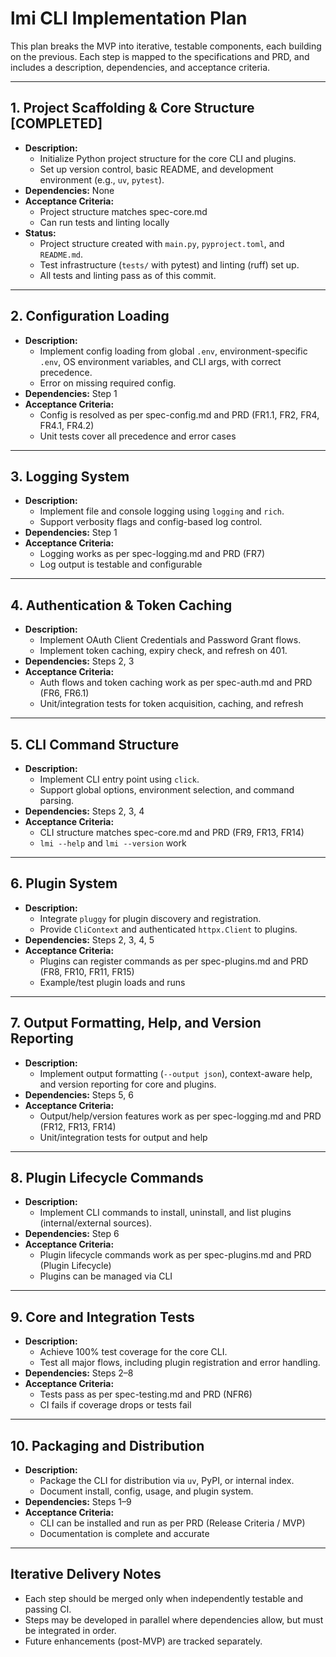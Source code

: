 # lmi CLI Implementation Plan

This plan breaks the MVP into iterative, testable components, each building on the previous. Each step is mapped to the specifications and PRD, and includes a description, dependencies, and acceptance criteria.

---

## 1. Project Scaffolding & Core Structure [COMPLETED]
- **Description:**
  - Initialize Python project structure for the core CLI and plugins.
  - Set up version control, basic README, and development environment (e.g., `uv`, `pytest`).
- **Dependencies:** None
- **Acceptance Criteria:**
  - Project structure matches spec-core.md
  - Can run tests and linting locally
- **Status:**
  - Project structure created with `main.py`, `pyproject.toml`, and `README.md`.
  - Test infrastructure (`tests/` with pytest) and linting (ruff) set up.
  - All tests and linting pass as of this commit.

---

## 2. Configuration Loading
- **Description:**
  - Implement config loading from global `.env`, environment-specific `.env`, OS environment variables, and CLI args, with correct precedence.
  - Error on missing required config.
- **Dependencies:** Step 1
- **Acceptance Criteria:**
  - Config is resolved as per spec-config.md and PRD (FR1.1, FR2, FR4, FR4.1, FR4.2)
  - Unit tests cover all precedence and error cases

---

## 3. Logging System
- **Description:**
  - Implement file and console logging using `logging` and `rich`.
  - Support verbosity flags and config-based log control.
- **Dependencies:** Step 1
- **Acceptance Criteria:**
  - Logging works as per spec-logging.md and PRD (FR7)
  - Log output is testable and configurable

---

## 4. Authentication & Token Caching
- **Description:**
  - Implement OAuth Client Credentials and Password Grant flows.
  - Implement token caching, expiry check, and refresh on 401.
- **Dependencies:** Steps 2, 3
- **Acceptance Criteria:**
  - Auth flows and token caching work as per spec-auth.md and PRD (FR6, FR6.1)
  - Unit/integration tests for token acquisition, caching, and refresh

---

## 5. CLI Command Structure
- **Description:**
  - Implement CLI entry point using `click`.
  - Support global options, environment selection, and command parsing.
- **Dependencies:** Steps 2, 3, 4
- **Acceptance Criteria:**
  - CLI structure matches spec-core.md and PRD (FR9, FR13, FR14)
  - `lmi --help` and `lmi --version` work

---

## 6. Plugin System
- **Description:**
  - Integrate `pluggy` for plugin discovery and registration.
  - Provide `CliContext` and authenticated `httpx.Client` to plugins.
- **Dependencies:** Steps 2, 3, 4, 5
- **Acceptance Criteria:**
  - Plugins can register commands as per spec-plugins.md and PRD (FR8, FR10, FR11, FR15)
  - Example/test plugin loads and runs

---

## 7. Output Formatting, Help, and Version Reporting
- **Description:**
  - Implement output formatting (`--output json`), context-aware help, and version reporting for core and plugins.
- **Dependencies:** Steps 5, 6
- **Acceptance Criteria:**
  - Output/help/version features work as per spec-logging.md and PRD (FR12, FR13, FR14)
  - Unit/integration tests for output and help

---

## 8. Plugin Lifecycle Commands
- **Description:**
  - Implement CLI commands to install, uninstall, and list plugins (internal/external sources).
- **Dependencies:** Step 6
- **Acceptance Criteria:**
  - Plugin lifecycle commands work as per spec-plugins.md and PRD (Plugin Lifecycle)
  - Plugins can be managed via CLI

---

## 9. Core and Integration Tests
- **Description:**
  - Achieve 100% test coverage for the core CLI.
  - Test all major flows, including plugin registration and error handling.
- **Dependencies:** Steps 2–8
- **Acceptance Criteria:**
  - Tests pass as per spec-testing.md and PRD (NFR6)
  - CI fails if coverage drops or tests fail

---

## 10. Packaging and Distribution
- **Description:**
  - Package the CLI for distribution via `uv`, PyPI, or internal index.
  - Document install, config, usage, and plugin system.
- **Dependencies:** Steps 1–9
- **Acceptance Criteria:**
  - CLI can be installed and run as per PRD (Release Criteria / MVP)
  - Documentation is complete and accurate

---

## Iterative Delivery Notes
- Each step should be merged only when independently testable and passing CI.
- Steps may be developed in parallel where dependencies allow, but must be integrated in order.
- Future enhancements (post-MVP) are tracked separately. 